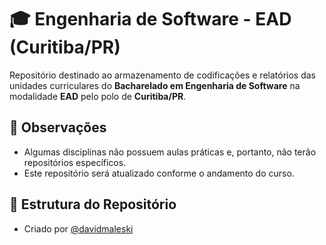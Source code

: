 # 🎓 Engenharia de Software - EAD (Curitiba/PR)

Repositório destinado ao armazenamento de codificações e relatórios das unidades curriculares do **Bacharelado em Engenharia de Software** na modalidade **EAD** pelo polo de **Curitiba/PR**.

## 📌 Observações  
- Algumas disciplinas não possuem aulas práticas e, portanto, não terão repositórios específicos.  
- Este repositório será atualizado conforme o andamento do curso.  

## 📂 Estrutura do Repositório <br>
   - Criado por <a href="https://github.com/davidmaleski"> @davidmaleski </a>
